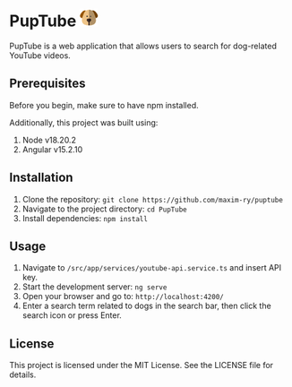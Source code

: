 # PupTube ![Alt text](/src/assets/images/dog.png?raw=true "PupeTube")

PupTube is a web application that allows users to search for dog-related YouTube videos.  

## Prerequisites

Before you begin, make sure to have npm installed.

Additionally, this project was built using:
1. Node v18.20.2
2. Angular v15.2.10  

## Installation

1. Clone the repository: `git clone https://github.com/maxim-ry/puptube`
2. Navigate to the project directory: `cd PupTube`
3. Install dependencies: `npm install`

## Usage

1. Navigate to `/src/app/services/youtube-api.service.ts` and insert API key.
2. Start the development server: `ng serve`
3. Open your browser and go to: `http://localhost:4200/`
4. Enter a search term related to dogs in the search bar, then click the search icon or press Enter.  

## License

This project is licensed under the MIT License. See the LICENSE file for details.
